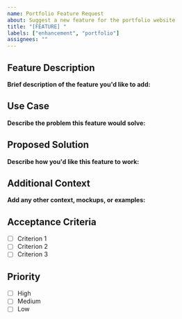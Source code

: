 ```yaml
---
name: Portfolio Feature Request
about: Suggest a new feature for the portfolio website
title: "[FEATURE] "
labels: ["enhancement", "portfolio"]
assignees: ""
---
```


## Feature Description

**Brief description of the feature you'd like to add:**

## Use Case

**Describe the problem this feature would solve:**

## Proposed Solution

**Describe how you'd like this feature to work:**

## Additional Context

**Add any other context, mockups, or examples:**

## Acceptance Criteria

- [ ] Criterion 1
- [ ] Criterion 2
- [ ] Criterion 3

## Priority

- [ ] High
- [ ] Medium
- [ ] Low
